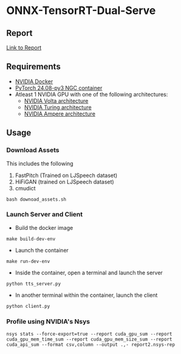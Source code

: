 # ONNX-TensorRT-Dual-Serve

## Report
[Link to Report](https://github.com/AntixK/ONNX-TensorRT-Dual-Serve/blob/main/report.md)
## Requirements

- [NVIDIA Docker](https://github.com/NVIDIA/nvidia-docker)
- [PyTorch 24.08-py3 NGC container](https://ngc.nvidia.com/registry/nvidia-pytorch)
- Atleast 1 NVIDIA GPU with one of the following architectures:
  - [NVIDIA Volta architecture](https://www.nvidia.com/en-us/data-center/volta-gpu-architecture/)
  - [NVIDIA Turing architecture](https://www.nvidia.com/en-us/geforce/turing/)
  - [NVIDIA Ampere architecture](https://www.nvidia.com/en-us/data-center/nvidia-ampere-gpu-architecture/)


## Usage
### Download Assets

This includes the following
1. FastPitch (Trained on LJSpeech dataset)
2. HiFiGAN (trained on LJSpeech dataset)
3. cmudict 

```
bash downoad_assets.sh
```

### Launch Server and Client

- Build the docker image

```
make build-dev-env
```

- Launch the container
```
make run-dev-env
```
- Inside the container, open a terminal and launch the server
```
python tts_server.py
```
- In another terminal within the container, launch the client
```
python client.py
```


### Profile using NVIDIA's Nsys

```
nsys stats --force-export=true --report cuda_gpu_sum --report cuda_gpu_mem_time_sum --report cuda_gpu_mem_size_sum --report cuda_api_sum --format csv,column --output .,- report2.nsys-rep
```

